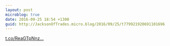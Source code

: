 ```yaml
---
layout: post
microblog: true
date: 2016-09-25 18:54 +1300
guid: http://JacksonOfTrades.micro.blog/2016/09/25/t779921920691101696.html
---
```

[t.co/ReaGTpNnz...](https://t.co/ReaGTpNnzj)

